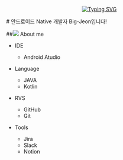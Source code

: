 <div align="center">

[![Typing SVG](https://readme-typing-svg.herokuapp.com/?color=6796e5&lines=hi,+i'm+AOSdeveloper&font=Dancing+Script&size=50&center=true&vCenter=true&width=600&height=80)](https://git.io/typing-svg)
<!--font: https://fonts.google.com/specimen/Redressed   Redressed,Festive --> 

</div>
# 안드로이드 Native 개발자 Big-Jeon입니다!

##<img src="https://img.shields.io/badge/HTML-34A853?style=flat-square&logo=HTML5&logoColor=green"/> About me

* IDE
   * Android Atudio
     
* Language
   * JAVA
   * Kotlin
     
* RVS
   * GitHub
   * Git
     
* Tools
   * Jira
   * Slack
   * Notion
